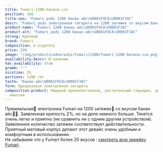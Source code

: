 ```yaml
---
title: fumari-1200-banana-ice
position: 166
title-seo: "Fumari pods 1200 банан айс\U0001F9CA\U0001F34C"
descr: "Fumari pods электронная сигарета на 1200 затяжек со вкусом банан айс\U0001F9CA\U0001F34C"
product-name: "Fumari 1200 банан айс\U0001F9CA\U0001F34C"
product-alt: "Fumari pods 1200 банан айс\U0001F9CA\U0001F34C"
strong: Крепкий
brand: Fumari
composition: e-sigarety
price: 290
image: "/img/products/odnorazki/fumari/1200/fumari-1200-banana-ice.png"
availability-descr: В наличии
has_availability: true
gramm: "-"
nicotine: 2%
portions: 1200 тяг
taste: "банан айс\U0001F9CA\U0001F34C"
form: Одноразовая электронная сигарета
composition-product: Пищевой пропиленгликоль, растительный глицерин, ароматизатор,
  никотин
---
```


Премиальная🥇 электронка Fumari на 1200 затяжек💨 со вкусом банан айс🧊🍌. Заявленная крепость 2%, но на деле немного больше. Тянется очень легко и приятно (не сравнить ни с одним другим устройством). Заявленное количество затяжек соответствует действительности. Приятный матовый корпус делают этот девайс очень удобным и комфортным в использовании.<br>
Не забываем что у Fumari более 20 вкусов : [смотреть всю линейку Fumari](/fumari).